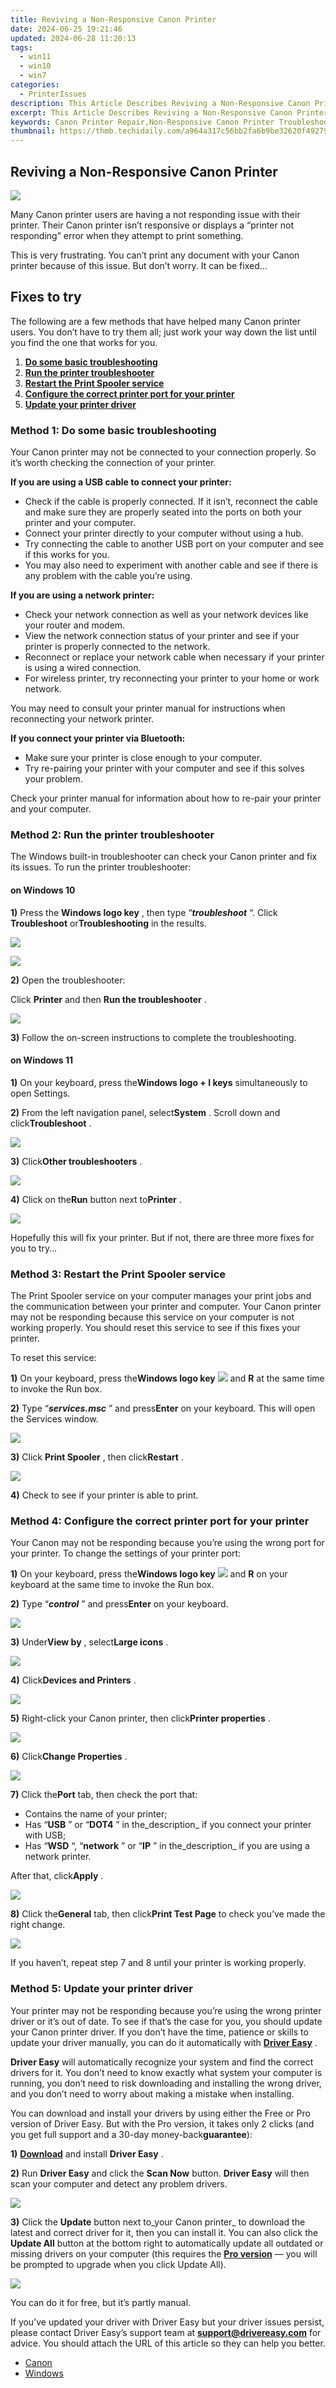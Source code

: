 ```yaml
---
title: Reviving a Non-Responsive Canon Printer
date: 2024-06-25 19:21:46
updated: 2024-06-28 11:20:13
tags:
  - win11
  - win10
  - win7
categories:
  - PrinterIssues
description: This Article Describes Reviving a Non-Responsive Canon Printer
excerpt: This Article Describes Reviving a Non-Responsive Canon Printer
keywords: Canon Printer Repair,Non-Responsive Canon Printer Troubleshooting,Canon Inkjet Printer Support,How to Fix Unresponsive Canon Printer,Canon Printer Connectivity Problems,Reviving Canon Printer Issues,Canon Printer Maintenance Tips
thumbnail: https://thmb.techidaily.com/a964a317c56bb2fa6b9be32620f4927922fc956f5f76cbb403bbc92ee9868e52.jpg
---
```


## Reviving a Non-Responsive Canon Printer

![](https://images.drivereasy.com/wp-content/uploads/2018/05/img_5b029e969cb42-300x164.jpg)

 Many Canon printer users are having a not responding issue with their printer. Their Canon printer isn’t responsive or displays a “printer not responding” error when they attempt to print something.

 This is very frustrating. You can’t print any document with your Canon printer because of this issue. But don’t worry. It can be fixed…

## Fixes to try

 The following are a few methods that have helped many Canon printer users. You don’t have to try them all; just work your way down the list until you find the one that works for you.

1. [**Do some basic troubleshooting**](#a)
2. [**Run the printer troubleshooter**](#b)
3. [**Restart the Print Spooler service**](#c)
4. [**Configure the correct printer port for your printer**](#d)
5. [**Update your printer driver**](#e)

### Method 1: Do some basic troubleshooting

 Your Canon printer may not be connected to your connection properly. So it’s worth checking the connection of your printer.

**If you are using a USB cable to connect your printer:**

* Check if the cable is properly connected. If it isn’t, reconnect the cable and make sure they are properly seated into the ports on both your printer and your computer.
* Connect your printer directly to your computer without using a hub.
* Try connecting the cable to another USB port on your computer and see if this works for you.
* You may also need to experiment with another cable and see if there is any problem with the cable you’re using.

**If you are using a network printer:**

* Check your network connection as well as your network devices like your router and modem.
* View the network connection status of your printer and see if your printer is properly connected to the network.
* Reconnect or replace your network cable when necessary if your printer is using a wired connection.
* For wireless printer, try reconnecting your printer to your home or work network.

 You may need to consult your printer manual for instructions when reconnecting your network printer.

**If you connect your printer via Bluetooth:**

* Make sure your printer is close enough to your computer.
* Try re-pairing your printer with your computer and see if this solves your problem.

 Check your printer manual for information about how to re-pair your printer and your computer.

### Method 2: Run the printer troubleshooter

 The Windows built-in troubleshooter can check your Canon printer and fix its issues. To run the printer troubleshooter:

#### on Windows 10

**1)**  Press the **Windows logo key** , then type “_**troubleshoot**_ “. Click **Troubleshoot** or**Troubleshooting** in the results.

![](https://images.drivereasy.com/wp-content/uploads/2018/06/img_5b32073b11af4.jpg)

![](https://images.drivereasy.com/wp-content/uploads/2018/06/img_5b3207300145c.jpg)

**2)**  Open the troubleshooter:

 Click **Printer** and then **Run the troubleshooter** .

![](https://images.drivereasy.com/wp-content/uploads/2018/06/img_5b32079041de8.jpg)

**3)**  Follow the on-screen instructions to complete the troubleshooting.

#### on Windows 11

**1)** On your keyboard, press the**Windows logo + I keys** simultaneously to open Settings.

**2)** From the left navigation panel, select**System** . Scroll down and click**Troubleshoot** .

![](https://www.drivereasy.com/wp-content/uploads/2022/06/win11-System-Troubleshoot-1200x699.jpg)

**3)** Click**Other troubleshooters** .

![](https://www.drivereasy.com/wp-content/uploads/2022/06/win11-Other-troubleshooters-1200x699.jpg)

**4)** Click on the**Run** button next to**Printer** .

![](https://www.drivereasy.com/wp-content/uploads/2024/01/win11-Troubleshooter-Printer.jpg)

 Hopefully this will fix your printer. But if not, there are three more fixes for you to try…

### Method 3: Restart the Print Spooler service

 The Print Spooler service on your computer manages your print jobs and the communication between your printer and computer. Your Canon printer may not be responding because this service on your computer is not working properly. You should reset this service to see if this fixes your printer.

To reset this service:

**1)** On your keyboard, press the**Windows logo key** ![](https://images.drivereasy.com/wp-content/uploads/2017/10/img_59f05e61151ac.png) and **R** at the same time to invoke the Run box.

**2)** Type “_**services.msc**_ ” and press**Enter** on your keyboard. This will open the Services window.

![](https://images.drivereasy.com/wp-content/uploads/2017/10/img_59f1bc9808a1b.png)

**3)** Click **Print Spooler** , then click**Restart** .

![](https://images.drivereasy.com/wp-content/uploads/2018/06/img_5b320bb1ea13a.jpg)

**4)** Check to see if your printer is able to print.

### Method 4: Configure the correct printer port for your printer

 Your Canon may not be responding because you’re using the wrong port for your printer. To change the settings of your printer port:

**1)** On your keyboard, press the**Windows logo key** ![](https://images.drivereasy.com/wp-content/uploads/2017/10/img_59f05e61151ac.png) and **R**  on your keyboard at the same time to invoke the Run box.

**2)**  Type “_**control**_ ” and press**Enter** on your keyboard.

![](https://images.drivereasy.com/wp-content/uploads/2017/10/img_59f05fa653ea6.png)

**3)** Under**View by** , select**Large icons** .

![](https://images.drivereasy.com/wp-content/uploads/2017/10/img_59f05f6349879.jpg)

**4)** Click**Devices and Printers** .

![](https://images.drivereasy.com/wp-content/uploads/2017/10/img_59f0600edfd3e.jpg)

**5)** Right-click your Canon printer, then click**Printer properties** .

![](https://images.drivereasy.com/wp-content/uploads/2018/06/img_5b32122f344d3.jpg)

**6)** Click**Change Properties** .

![](https://images.drivereasy.com/wp-content/uploads/2018/06/img_5b321538f2ef1.jpg)

**7)** Click the**Port** tab, then check the port that:

* Contains the name of your printer;
* Has “**USB** ” or “**DOT4** ” in the_description_ if you connect your printer with USB;
* Has “**WSD** “, “**network** ” or “**IP** ” in the_description_ if you are using a network printer.

 After that, click**Apply** .

![](https://images.drivereasy.com/wp-content/uploads/2018/06/img_5b32194502079.jpg)

**8)** Click the**General** tab, then click**Print Test Page** to check you’ve made the right change.

![](https://images.drivereasy.com/wp-content/uploads/2018/06/img_5b321a5ef2bf8.jpg)

 If you haven’t, repeat step 7 and 8 until your printer is working properly.

### Method 5: Update your printer driver

 Your printer may not be responding because you’re using the wrong printer driver or it’s out of date. To see if that’s the case for you, you should update your Canon printer driver. If you don’t have the time, patience or skills to update your driver manually, you can do it automatically with [**Driver Easy**](https://tools.techidaily.com/drivereasy/download/) .

**Driver Easy**  will automatically recognize your system and find the correct drivers for it. You don’t need to know exactly what system your computer is running, you don’t need to risk downloading and installing the wrong driver, and you don’t need to worry about making a mistake when installing.

 You can download and install your drivers by using either the Free or Pro version of Driver Easy. But with the Pro version, it takes only 2 clicks (and you get full support and a 30-day money-back**guarantee**):

**1)** [**Download**](https://tools.techidaily.com/drivereasy/download/) and install **Driver Easy** .

**2)** Run **Driver Easy** and click the **Scan Now** button. **Driver Easy**  will then scan your computer and detect any problem drivers.

![](https://images.drivereasy.com/wp-content/uploads/2018/05/img_5b02a3b249666.jpg)

**3)**  Click the **Update**  button next to_your Canon printer_ to download the latest and correct driver for it, then you can install it. You can also click the **Update All**  button at the bottom right to automatically update all outdated or missing drivers on your computer (this requires the **[Pro version](https://tools.techidaily.com/drivereasy/download/)**  — you will be prompted to upgrade when you click Update All).

![](https://images.drivereasy.com/wp-content/uploads/2018/05/img_5b02a3d8e2197.jpg)

 You can do it for free, but it’s partly manual.

 If you’ve updated your driver with Driver Easy but your driver issues persist, please contact Driver Easy’s support team at **[support@drivereasy.com](mailto:support@drivereasy.com)**  for advice. You should attach the URL of this article so they can help you better.

* [Canon](https://tools.techidaily.com/drivereasy/download/)
* [Windows](https://tools.techidaily.com/drivereasy/download/)

<ins class="adsbygoogle"
     style="display:block"
     data-ad-format="autorelaxed"
     data-ad-client="ca-pub-7571918770474297"
     data-ad-slot="1223367746"></ins>



<ins class="adsbygoogle"
     style="display:block"
     data-ad-client="ca-pub-7571918770474297"
     data-ad-slot="8358498916"
     data-ad-format="auto"
     data-full-width-responsive="true"></ins>
